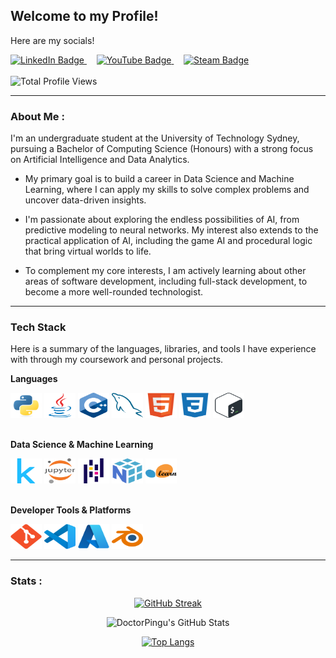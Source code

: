 ## Welcome to my Profile!

Here are my socials!
<div id="badges">
  <a href="https://www.linkedin.com/in/mohammed-al-khudhair/">
    <img src="https://img.shields.io/badge/LinkedIn-blue?style=for-the-badge&logo=linkedin&logoColor=white" alt="LinkedIn Badge"/>
  </a>
              
  <a href="https://www.youtube.com/@doctor_pingu">
    <img src="https://img.shields.io/badge/YouTube-red?style=for-the-badge&logo=youtube&logoColor=white" alt="YouTube Badge"/>
  </a>
     
  <a href="https://steamcommunity.com/id/Doctor_Pingu/">
    <img src="https://img.shields.io/badge/Steam-black?style=for-the-badge&logo=steam&logoColor=white" alt="Steam Badge"/>
  </a>
</div>
<br>
<img src="https://komarev.com/ghpvc/?username=DoctorPingu&style=flat-square&color=blue" alt="Total Profile Views"/>

---

### About Me :

I'm an undergraduate student at the University of Technology Sydney, pursuing a Bachelor of Computing Science (Honours) with a strong focus on Artificial Intelligence and Data Analytics.

- My primary goal is to build a career in Data Science and Machine Learning, where I can apply my skills to solve complex problems and uncover data-driven insights.

- I'm passionate about exploring the endless possibilities of AI, from predictive modeling to neural networks. My interest also extends to the practical application of AI, including the game AI and procedural logic that bring virtual worlds to life.

- To complement my core interests, I am actively learning about other areas of software development, including full-stack development, to become a more well-rounded technologist.

---

### Tech Stack

Here is a summary of the languages, libraries, and tools I have experience with through my coursework and personal projects.

**Languages**
<div>
  <img src="https://github.com/devicons/devicon/blob/master/icons/python/python-original.svg" title="Python"  alt="Python" width="50" height="40"/>    
  <img src="https://github.com/devicons/devicon/blob/master/icons/java/java-original.svg" title="Java" alt="Java" width="50" height="40"/>    
  <img src="https://github.com/devicons/devicon/blob/master/icons/cplusplus/cplusplus-original.svg" title="C++"  alt="C++" width="50" height="40"/>    
  <img src="https://github.com/devicons/devicon/blob/master/icons/mysql/mysql-original.svg" title="MySQL"  alt="MySQL" width="50" height="40"/>    
  <img src="https://github.com/devicons/devicon/blob/master/icons/html5/html5-original.svg" title="HTML5" alt="HTML" width="50" height="40"/>    
  <img src="https://github.com/devicons/devicon/blob/master/icons/css3/css3-plain.svg"  title="CSS3" alt="CSS" width="50" height="40"/>    
  <img src="https://github.com/devicons/devicon/blob/master/icons/bash/bash-original.svg" title="Bash"  alt="Bash" width="50" height="40"/>
</div>
<br>

**Data Science & Machine Learning**
<div>
  <img src="https://github.com/devicons/devicon/blob/master/icons/kaggle/kaggle-original.svg" title="Kaggle" alt="Kaggle" width="50" height="40"/>    
  <img src="https://github.com/devicons/devicon/blob/master/icons/jupyter/jupyter-original-wordmark.svg" title="Jupyter" alt="Jupyter" width="50" height="40"/>    
  <img src="https://github.com/devicons/devicon/blob/master/icons/pandas/pandas-original.svg" title="Pandas" alt="Pandas" width="50" height="40"/>    
  <img src="https://github.com/devicons/devicon/blob/master/icons/numpy/numpy-original.svg" title="NumPy" alt="NumPy" width="50" height="40"/>    
  <img src="https://github.com/devicons/devicon/blob/master/icons/scikitlearn/scikitlearn-original.svg" title="Scikit-learn" alt="Scikit-learn" width="50" height="40"/>
</div>
<br>

**Developer Tools & Platforms**
<div>
  <img src="https://github.com/devicons/devicon/blob/master/icons/git/git-original.svg" title="Git"  alt="Git" width="50" height="40"/>    
  <img src="https://github.com/devicons/devicon/blob/master/icons/vscode/vscode-original.svg" title="VSCode"  alt="VSCode" width="50" height="40"/>    
  <img src="https://github.com/devicons/devicon/blob/master/icons/azure/azure-original.svg" title="Azure"  alt="Azure" width="50" height="40"/>    
  <img src="https://github.com/devicons/devicon/blob/master/icons/blender/blender-original.svg" title="Blender"  alt="Blender" width="50" height="40"/>
</div>

---

### Stats :

<div align="center">

[![GitHub Streak](https://streak-stats.demolab.com/?user=DoctorPingu&theme=dark&background=000000)](https://git.io/streak-stats)

<img src="https://github-readme-stats.vercel.app/api?username=DoctorPingu&show_icons=true&locale=en&theme=dark&background=000000" alt="DoctorPingu's GitHub Stats" />


[![Top Langs](https://github-readme-stats.vercel.app/api/top-langs/?username=DoctorPingu&layout=compact&theme=dark&hide_title=true&card_width=320&background=000000)](https://github.com/anuraghazra/github-readme-stats)

</div>
